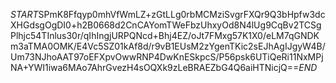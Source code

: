 $START$SPmK8Ffqyp0mhVfWmLZ+zGtLLg0rbMCMziSvgrFXQr9Q3bHpfw3dcXHGdsgOgDI0+h2B0668d2CnCAYomTWeFbzUhxyOd8N4lUg9CqBv2TCSgPlhjc54TInlus30r/qIhIngjURPQNcd+Bhj4EZ/oJt7FMxg57K1X0/eLM7qGNDKm3aTMA0OMK/E4Vc5SZ01kAf8d/r9vB1EUsM2zYgenTKic2sEJhAgIJgyW4B/Um73NJhoAAT97oEFXpvOwwRNP4DwKnESkpcS/P56psk6UTiQeRi11NxMPjNA+YWI1iwa6MAo7AhrGvezH4sOQXk9zLeBRAEZbG4Q6aiHTNicjQ==$END$